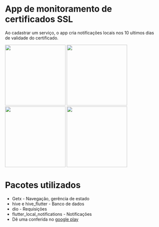 # App de monitoramento de certificados SSL
Ao cadastrar um serviço, o app cria notificações locais nos 10 ultimos dias de validade do certificado.

<div float="left">  
  <img src="https://user-images.githubusercontent.com/42497861/186162494-12742694-661e-4603-9216-cabec37cad3e.png" width="200" />
  <img src="https://user-images.githubusercontent.com/42497861/186162503-e400fa75-4ab2-4741-99d0-11058d4c3493.png" width="200" />
  <img src="https://user-images.githubusercontent.com/42497861/186162537-e2947a8f-a482-4da5-bfac-3a3a707042bc.png" width="200" />
  <img src="https://user-images.githubusercontent.com/42497861/186162588-ce198419-26da-4edd-8e22-12d0eb1b609a.png" width="200" />
</div>

# Pacotes utilizados
- Getx  - Navegação, gerência de estado
- hive e hive_flutter - Banco de dados
- dio - Requisições
- flutter_local_notifications - Notificações
- Dê uma conferida no <a href="https://play.google.com/store/apps/details?id=com.oitobits.ssl_monitor">google play</a>
